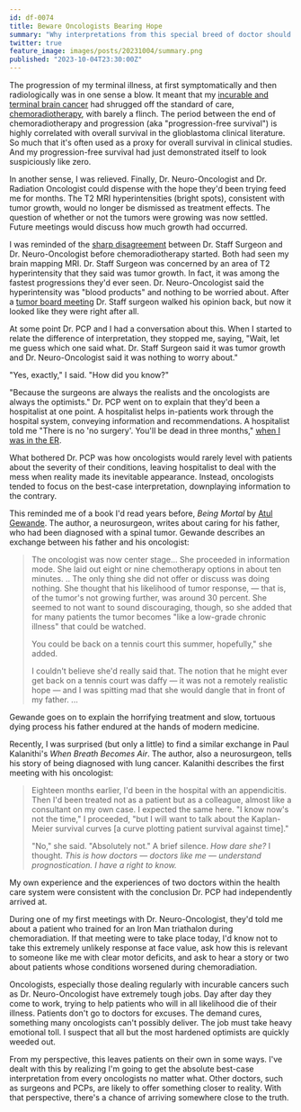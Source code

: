 ```yaml
---
id: df-0074
title: Beware Oncologists Bearing Hope
summary: "Why interpretations from this special breed of doctor should be considered carefully."
twitter: true
feature_image: images/posts/20231004/summary.png
published: "2023-10-04T23:30:00Z"
---
```


The progression of my terminal illness, at first symptomatically and then radiologically was in one sense a blow. It meant that my [incurable and terminal brain cancer](/articles/2023/06/06/the-g-word/) had shrugged off the standard of care, [chemoradiotherapy](/articles/2023/08/11/chemoradiotherapy/), with barely a flinch. The period between the end of chemoradiotherapy and progression (aka "progression-free survival") is highly correlated with overall survival in the glioblastoma clinical literature. So much that it's often used as a proxy for overall survival in clinical studies. And my progression-free survival had just demonstrated itself to look suspiciously like zero.

In another sense, I was relieved. Finally, Dr. Neuro-Oncologist and Dr. Radiation Oncologist could dispense with the hope they'd been trying feed me for months. The T2 MRI hyperintensities (bright spots), consistent with tumor growth, would no longer be dismissed as treatment effects. The question of whether or not the tumors were growing was now settled. Future meetings would discuss how much growth had occurred.

I was reminded of the [sharp disagreement](/articles/2023/07/21/the-ambiguously-alarming-brain-mri/) between Dr. Staff Surgeon and Dr. Neuro-Oncologist before chemoradiotherapy started. Both had seen my brain mapping MRI. Dr. Staff Surgeon was concerned by an area of T2 hyperintensity that they said was tumor growth. In fact, it was among the fastest progressions they'd ever seen. Dr. Neuro-Oncologist said the hyperintensity was "blood products" and nothing to be worried about.  After a [tumor board meeting](/articles/2023/07/27/tumor-board/) Dr. Staff surgeon walked his opinion back, but now it looked like they were right after all.

At some point Dr. PCP and I had a conversation about this. When I started to relate the difference of interpretation, they stopped me, saying, "Wait, let me guess which one said what. Dr. Staff Surgeon said it was tumor growth and Dr. Neuro-Oncologist said it was nothing to worry about."

"Yes, exactly," I said. "How did you know?"

"Because the surgeons are always the realists and the oncologists are always the optimists." Dr. PCP went on to explain that they'd been a hospitalist at one point. A hospitalist helps in-patients work through the hospital system, conveying information and recommendations. A hospitalist told me "There is no 'no surgery'. You'll be dead in three months," [when I was in the ER](/articles/2023/05/20/er/).

What bothered Dr. PCP was how oncologists would rarely level with patients about the severity of their conditions, leaving hospitalist to deal with the mess when reality made its inevitable appearance. Instead, oncologists tended to focus on the best-case interpretation, downplaying information to the contrary.

This reminded me of a book I'd read years before, *Being Mortal* by [Atul Gewande](https://en.wikipedia.org/wiki/Atul_Gawande). The author, a neurosurgeon, writes about caring for his father, who had been diagnosed with a spinal tumor. Gewande describes an exchange between his father and his oncologist:

> The oncologist was now center stage... She proceeded in information mode. She laid out eight or nine chemotherapy options in about ten minutes. .. The only thing she did not offer or discuss was doing nothing. She thought that his likelihood of tumor response, &mdash; that is, of the tumor's not growing further, was around 30 percent. She seemed to not want to sound discouraging, though, so she added that for many patients the tumor becomes "like a low-grade chronic illness" that could be watched.
>
> You could be back on a tennis court this summer, hopefully," she added.
>
> I couldn't believe she'd really said that. The notion that he might ever get back on a tennis court was daffy &mdash; it was not a remotely realistic hope &mdash; and I was spitting mad that she would dangle that in front of my father. ...

Gewande goes on to explain the horrifying treatment and slow, tortuous dying process his father endured at the hands of modern medicine.

Recently, I was surprised (but only a little) to find a similar exchange in Paul Kalanithi's *When Breath Becomes Air*. The author, also a neurosurgeon, tells his story of being diagnosed with lung cancer. Kalanithi describes the first meeting with his oncologist:

> Eighteen months earlier, I'd been in the hospital with an appendicitis. Then I'd been treated not as a patient but as a colleague, almost like a consultant on my own case. I expected the same here. "I know now's not the time," I proceeded, "but I will want to talk about the Kaplan-Meier survival curves [a curve plotting patient survival against time]."
>
> "No," she said. "Absolutely not." A brief silence. *How dare she?* I thought. *This is how doctors &mdash; doctors like me &mdash; understand prognostication. I have a right to know.*

My own experience and the experiences of two doctors within the health care system were consistent with the conclusion Dr. PCP had independently arrived at.

During one of my first meetings with Dr. Neuro-Oncologist, they'd told me about a patient who trained for an Iron Man triathalon during chemoradiation. If that meeting were to take place today, I'd know not to take this extremely unlikely response at face value, ask how this is relevant to someone like me with clear motor deficits, and ask to hear a story or two about patients whose conditions worsened during chemoradiation.

Oncologists, especially those dealing regularly with incurable cancers such as Dr. Neuro-Oncologist have extremely tough jobs. Day after day they come to work, trying to help patients who will in all likelihood die of their illness. Patients don't go to doctors for excuses. The demand cures, something many oncologists can't possibly deliver. The job must take heavy emotional toll. I suspect that all but the most hardened optimists are quickly weeded out.

From my perspective, this leaves patients on their own in some ways. I've dealt with this by realizing I'm going to get the absolute best-case interpretation from every oncologists no matter what. Other doctors, such as surgeons and PCPs, are likely to offer something closer to reality. With that perspective, there's a chance of arriving somewhere close to the truth.